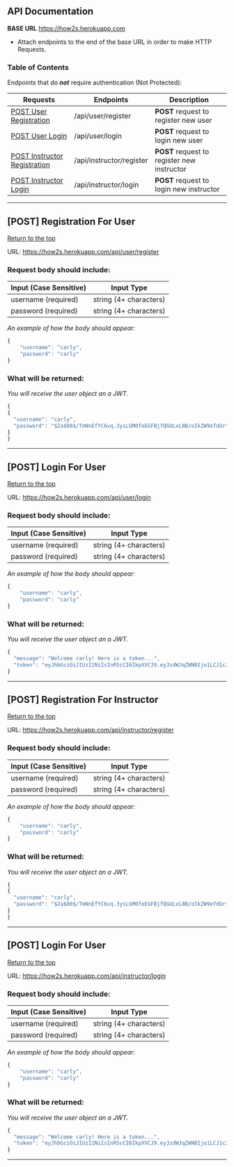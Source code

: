 ## API Documentation
<div id="top"></div>

**BASE URL**  https://how2s.herokuapp.com

- Attach endpoints to the end of the base URL in order to make HTTP Requests.

### Table of Contents
Endpoints that do _**not**_ require authentication (Not Protected):

| Requests        | Endpoints          | Description
|-----------------|--------------------|--------------------|
|<a href="#userRegister">POST User Registration</a>  | /api/user/register | <b>POST</b> request to register new user
|<a href="#userLogin">POST User Login</a>            | /api/user/login|  <b>POST</b> request to login new user
|<a href="#instructorRegister">POST Instructor Registration</a>  | /api/instructor/register | <b>POST</b> request to register new instructor
|<a href="#instructorLogin">POST Instructor Login</a>            | /api/instructor/login|  <b>POST</b> request to login new instructor

<hr />

<div id="userRegister"></div>

## [POST] Registration For User

<a href="#top">Return to the top</a>

URL: https://how2s.herokuapp.com/api/user/register

### Request body should include: 
| Input (Case Sensitive)           | Input Type          |
|-----------------|--------------------|
|username (required)           | string (4+ characters) |
|password (required)       | string (4+ characters)    |


_An example of how the body should appear:_

```js
{
	"username": "carly",
	"password": "carly"
}
```

### What will be returned:

_You will receive the user object an a JWT._

```js
{
{
  "username": "carly",
  "password": "$2a$08$/TmNnEfYC6vq.3ysLGM0feEGFBjfQGULxL8B/oIkZW9eTdUrtzKga"
}
}
```

<hr />

<div id="userLogin"></div>

## [POST] Login For User

<a href="#top">Return to the top</a>

URL: https://how2s.herokuapp.com/api/user/login

### Request body should include: 
| Input (Case Sensitive)           | Input Type          |
|-----------------|--------------------|
|username (required)           | string (4+ characters) |
|password (required)       | string (4+ characters)    |


_An example of how the body should appear:_

```js
{
	"username": "carly",
	"password": "carly"
}
```

### What will be returned:

_You will receive the user object an a JWT._

```js
{
  "message": "Welcome carly! Here is a token...",
  "token": "eyJhbGciOiJIUzI1NiIsInR5cCI6IkpXVCJ9.eyJzdWJqZWN0Ijo1LCJ1c2VybmFtZSI6Im5ldyBhZ2FpbiIsInJvbGUiOiJpbnN0cnVjdG9yIiwiaWF0IjoxNTg4MDE5NTI0LCJleHAiOjE1ODgxMDU5MjR9.cjMPI4lJMkhWcC3ad2Vue1X_3_J9v-60uA5aVD4XDlw"
}
```

<hr />

<div id="instructorRegister"></div>

## [POST] Registration For Instructor

<a href="#top">Return to the top</a>

URL: https://how2s.herokuapp.com/api/instructor/register

### Request body should include: 
| Input (Case Sensitive)           | Input Type          |
|-----------------|--------------------|
|username (required)           | string (4+ characters) |
|password (required)       | string (4+ characters)    |


_An example of how the body should appear:_

```js
{
	"username": "carly",
	"password": "carly"
}
```

### What will be returned:

_You will receive the user object an a JWT._

```js
{
{
  "username": "carly",
  "password": "$2a$08$/TmNnEfYC6vq.3ysLGM0feEGFBjfQGULxL8B/oIkZW9eTdUrtzKga"
}
}
```

<hr />

<div id="instrucorLogin"></div>

## [POST] Login For User

<a href="#top">Return to the top</a>

URL: https://how2s.herokuapp.com/api/instructor/login

### Request body should include: 
| Input (Case Sensitive)           | Input Type          |
|-----------------|--------------------|
|username (required)           | string (4+ characters) |
|password (required)       | string (4+ characters)    |


_An example of how the body should appear:_

```js
{
	"username": "carly",
	"password": "carly"
}
```

### What will be returned:

_You will receive the user object an a JWT._

```js
{
  "message": "Welcome carly! Here is a token...",
  "token": "eyJhbGciOiJIUzI1NiIsInR5cCI6IkpXVCJ9.eyJzdWJqZWN0Ijo1LCJ1c2VybmFtZSI6Im5ldyBhZ2FpbiIsInJvbGUiOiJpbnN0cnVjdG9yIiwiaWF0IjoxNTg4MDE5NTI0LCJleHAiOjE1ODgxMDU5MjR9.cjMPI4lJMkhWcC3ad2Vue1X_3_J9v-60uA5aVD4XDlw"
}
```

<hr />